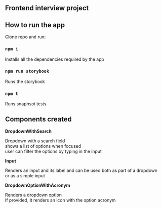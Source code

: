 ## Frontend interview project

## How to run the app

Clone repo and run:

### `npm i`

Installs all the dependencies required by the app

### `npm run storybook`

Runs the storybook

### `npm t`

Runs snaphsot tests

## Components created

**DropdownWithSearch**

Dropdown with a search field<br />
shows a list of options when focused<br />
user can filter the options by typing in the input<br />

**Input**

Renders an input and its label and can be used both as part of a dropdown or as a simple input<br />

**DropdownOptionWithAcronym**

Renders a dropdown option<br />
If provided, it renders an icon with the option acronym<br />
